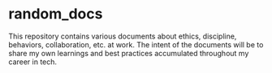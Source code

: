 # random_docs
This repository contains various documents about ethics, discipline, behaviors, collaboration, etc. at work. The intent of the documents will be to share my own learnings and best practices accumulated throughout my career in tech.
